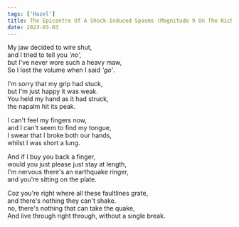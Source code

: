 ```yaml
---
tags: ['Hazel']
title: The Epicentre Of A Shock-Induced Spasms (Magnitude 9 On The Richter Scale)
date: 2023-03-03
---
```


My jaw decided to wire shut,  
and I tried to tell you *'no',*  
but I've never wore such a heavy maw,  
So I lost the volume when I said *'go'*.

I'm sorry that my grip had stuck,  
but I'm just happy it was weak.  
You held my hand as it had struck,  
the napalm hit its peak.

I can't feel my fingers now,  
and I can't seem to find my tongue,  
I swear that I broke both our hands,  
whilst I was short a lung.

And if I buy you back a finger,  
would you just please just stay at length,  
I'm nervous there's an earthquake ringer,  
and you're sitting on the plate.

Coz you're right where all these faultlines grate,  
and there's nothing they can't shake.  
no, there's nothing that can take the quake,  
And live through right through, without a single break.
